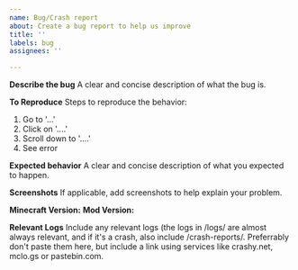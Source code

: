 ```yaml
---
name: Bug/Crash report
about: Create a bug report to help us improve
title: ''
labels: bug
assignees: ''

---
```


**Describe the bug**
A clear and concise description of what the bug is.

**To Reproduce**
Steps to reproduce the behavior:
1. Go to '...'
2. Click on '....'
3. Scroll down to '....'
4. See error

**Expected behavior**
A clear and concise description of what you expected to happen.

**Screenshots**
If applicable, add screenshots to help explain your problem.

**Minecraft Version:**
**Mod Version:**

**Relevant Logs**
Include any relevant logs (the logs in /logs/ are almost always relevant, and if it's a crash, also include /crash-reports/. Preferrably don't paste them here, but include a link using services like crashy.net, mclo.gs or pastebin.com.
